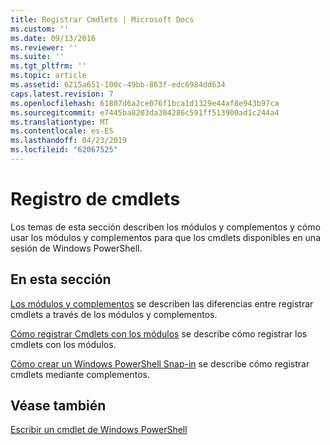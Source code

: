 ```yaml
---
title: Registrar Cmdlets | Microsoft Docs
ms.custom: ''
ms.date: 09/13/2016
ms.reviewer: ''
ms.suite: ''
ms.tgt_pltfrm: ''
ms.topic: article
ms.assetid: 6215a651-100c-49bb-863f-edc6984dd634
caps.latest.revision: 7
ms.openlocfilehash: 61807d6a2ce076f1bca1d1329e44af8e943b97ca
ms.sourcegitcommit: e7445ba8203da304286c591ff513900ad1c244a4
ms.translationtype: MT
ms.contentlocale: es-ES
ms.lasthandoff: 04/23/2019
ms.locfileid: "62067525"
---
```

# <a name="registering-cmdlets"></a>Registro de cmdlets

Los temas de esta sección describen los módulos y complementos y cómo usar los módulos y complementos para que los cmdlets disponibles en una sesión de Windows PowerShell.

## <a name="in-this-section"></a>En esta sección

[Los módulos y complementos](./modules-and-snap-ins.md) se describen las diferencias entre registrar cmdlets a través de los módulos y complementos.

[Cómo registrar Cmdlets con los módulos](./how-to-import-cmdlets-using-modules.md) se describe cómo registrar los cmdlets con los módulos.

[Cómo crear un Windows PowerShell Snap-in](./how-to-create-a-windows-powershell-snap-in.md) se describe cómo registrar cmdlets mediante complementos.

## <a name="see-also"></a>Véase también

[Escribir un cmdlet de Windows PowerShell](./writing-a-windows-powershell-cmdlet.md)
